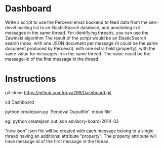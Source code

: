 # Dashboard
Write a script to use the Perceval email backend to feed data from the xen-devel mailing list to an ElasticSearch database, and annotating in it messages in the same thread. For identifying threads, you can use the Zawinski algorithm
The result of the script would be an ElasticSearch search index, with one JSON document per message (it could be the same document produced by Perceval), with one extra field (property), with the same value for messages in in the same thread. The value could be the message-id of the first message in the thread.

Instructions
============

git clone https://github.com/priya299/Dashboard.git

cd Dashboard

python createjson.py 'Perceval Ouputfile' 'mbox file'

eg: python createjson out.json advisory-board-2014-02

"new.json" json file will be created with each message belong to a single thread having an additional attribute "property". The property attribute will have message id of the first message in the thread.